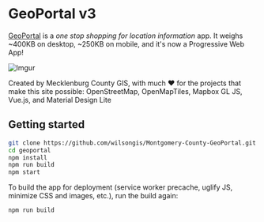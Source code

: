# GeoPortal v3

[GeoPortal](https://mcmap.org/geoportal) is a *one stop shopping for location information* app. It weighs ~400KB on desktop, ~250KB on mobile, and it's now a Progressive Web App! 

![Imgur](http://i.imgur.com/vhpOqNj.png)

Created by Mecklenburg County GIS, with much ♥ for the projects that make this site possible: OpenStreetMap, OpenMapTiles, Mapbox GL JS, Vue.js, and Material Design Lite


## Getting started

```bash
git clone https://github.com/wilsongis/Montgomery-County-GeoPortal.git geoportal
cd geoportal
npm install
npm run build
npm start
```

To build the app for deployment (service worker precache, uglify JS, minimize CSS and images, etc.), run the build again:

``` bash
npm run build
```
